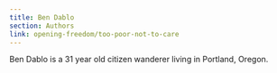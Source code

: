 ```yaml
---
title: Ben Dablo
section: Authors
link: opening-freedom/too-poor-not-to-care
---
```

Ben Dablo is a 31 year old citizen wanderer living in Portland, Oregon.


